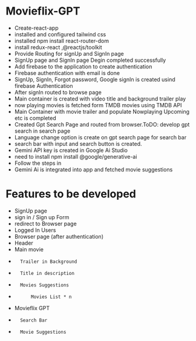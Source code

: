 # Movieflix-GPT
- Create-react-app
- installed and configured tailwind css
- installed npm install react-router-dom
- install redux-react ,@reactjs/toolkit
- Provide Routing for signUp and SignIn page
- SignUp page and SignIn page Degin completed successfully
- Add firebase to the application to create authentication
- Firebase authentication with email is done
- SignUp, SignIn, Forgot password, Google signIn is created usind firebase Authentication
- After signIn routed to browse page
- Main container is created with video title and background trailer play
- now playing movies is fetched form TMDB movies using TMDB API
- Main Container with movie trailer and populate Nowplaying Upcoming etc is completed
- Created Gpt Search Page and routed from browser.ToDO: develop gpt search in search page
- Language change option is create on gpt search page for search bar
- search bar with input and search button is created.
- Gemini API key is created in Google Ai Studio
- need to install npm install @google/generative-ai
- Follow the steps in 
- Gemini Ai is integrated into app and fetched movie suggestions

# Features to be developed
- SignUp page
- sign in / Sign up Form
- redirect to Browser page
- Logged In Users
-   Browser page (after authentication)
-   Header
-   Main movie
-       Trailer in Background
-       Title in description
-       Movies Suggestions
-           Movies List * n
-   Movieflix GPT
-       Search Bar
-       Movie Suggestions
